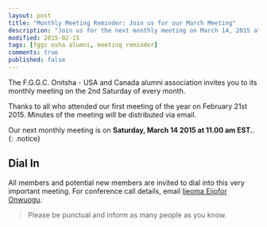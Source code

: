 ```yaml
---
layout: post
title: "Monthly Meeting Reminder: Join us for our March Meeting"
description: "Join us for the next monthly meeting on March 14, 2015 at 11am EST."
modified: 2015-02-15
tags: [fggc osha alumni, meeting reminder]
comments: true
published: false
---
```


The F.G.G.C. Onitsha - USA and Canada alumni association invites you to its monthly meeting on the 2nd Saturday of every month. 

Thanks to all who attended our first meeting of the year on February 21st 2015. Minutes of the meeting will be distributed via email.

Our next monthly meeting is on **Saturday, March 14 2015 at 11.00 am EST.**. 
{: .notice} 

## Dial In 
All members and potential new members are invited to dial into this very important meeting. For conference call details, email [Ijeoma Ejiofor Onwuogu](mailto:ijeoma.ejiofor@fggconitsha.com).

> Please be punctual and inform as many people as you know.
